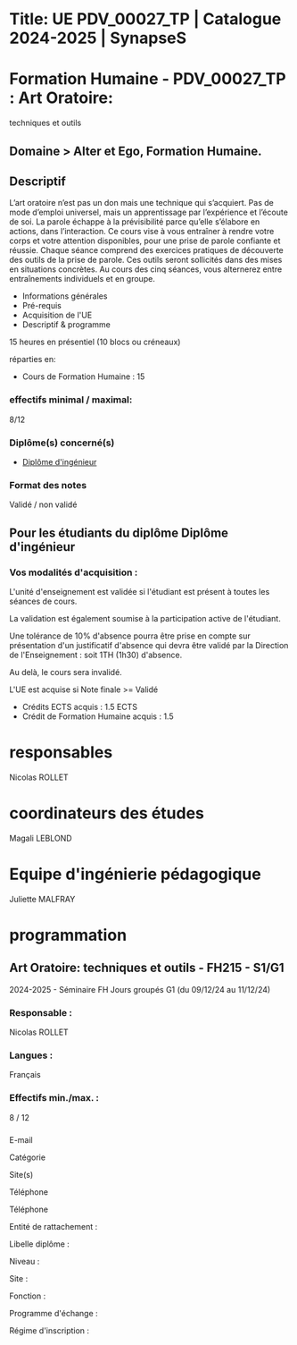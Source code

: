 # Title: UE PDV_00027_TP | Catalogue 2024-2025 | SynapseS

#  [ ](/catalogue/2024-2025) Formation Humaine \- PDV_00027_TP : Art Oratoire:
techniques et outils

## Domaine > Alter et Ego, Formation Humaine.

## Descriptif

L’art oratoire n’est pas un don mais une technique qui s’acquiert. Pas de mode
d’emploi universel, mais un apprentissage par l’expérience et l’écoute de soi.
La parole échappe à la prévisibilité parce qu’elle s’élabore en actions, dans
l’interaction. Ce cours vise à vous entraîner à rendre votre corps et votre
attention disponibles, pour une prise de parole confiante et réussie. Chaque
séance comprend des exercices pratiques de découverte des outils de la prise
de parole. Ces outils seront sollicités dans des mises en situations
concrètes. Au cours des cinq séances, vous alternerez entre entraînements
individuels et en groupe.

  * Informations générales
  * Pré-requis
  * Acquisition de l'UE
  * Descriptif & programme

15 heures en présentiel (10 blocs ou créneaux)

réparties en:

  * Cours de Formation Humaine : 15

### effectifs minimal / maximal:

8/12

### Diplôme(s) concerné(s)

  * [Diplôme d'ingénieur](/catalogue/2024-2025/diplome/4/ING-diplome-d-ingenieur)

### Format des notes

Validé / non validé

## Pour les étudiants du diplôme Diplôme d'ingénieur

### Vos modalités d'acquisition :

L'unité d'enseignement est validée si l'étudiant est présent à toutes les
séances de cours.

La validation est également soumise à la participation active de l'étudiant.

  
Une tolérance de 10% d'absence pourra être prise en compte sur présentation
d'un justificatif d'absence qui devra être validé par la Direction de
l'Enseignement : soit 1TH (1h30) d'absence.

Au delà, le cours sera invalidé.

L'UE est acquise si Note finale >= Validé

  * Crédits ECTS acquis : 1.5 ECTS
  * Crédit de Formation Humaine acquis : 1.5

# responsables

Nicolas ROLLET

# coordinateurs des études

Magali LEBLOND

# Equipe d'ingénierie pédagogique

Juliette MALFRAY

# programmation

## Art Oratoire: techniques et outils - FH215 - S1/G1

2024-2025 - Séminaire FH Jours groupés G1 (du 09/12/24 au 11/12/24)

### Responsable :

Nicolas ROLLET

### Langues :

Français

### Effectifs min./max. :

8 / 12

###

E-mail

Catégorie

Site(s)

Téléphone

Téléphone

Entité de rattachement :

Libelle diplôme :

Niveau :

Site :

Fonction :

Programme d'échange :

Régime d'inscription :

